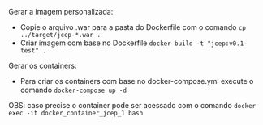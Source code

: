 Gerar a imagem personalizada:
* Copie o arquivo .war para a pasta do Dockerfile com o comando `cp ../target/jcep-*.war .`
* Criar imagem com base no Dockerfile `docker build -t "jcep:v0.1-test" .`

Gerar os containers:
* Para criar os containers com base no docker-compose.yml execute o comando `docker-compose up -d`

OBS: caso precise o container pode ser acessado com o comando `docker exec -it docker_container_jcep_1 bash`
